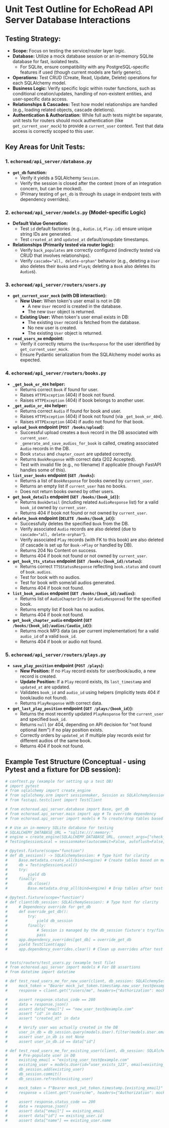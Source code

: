 # Unit Test Outline for EchoRead API Server Database Interactions

## Testing Strategy:
*   **Scope:** Focus on testing the service/router layer logic.
*   **Database:** Utilize a mock database session or an in-memory SQLite database for fast, isolated tests.
    *   For SQLite, ensure compatibility with any PostgreSQL-specific features if used (though current models are fairly generic).
*   **Operations:** Test CRUD (Create, Read, Update, Delete) operations for each SQLAlchemy model.
*   **Business Logic:** Verify specific logic within router functions, such as conditional creation/updates, handling of non-existent entities, and user-specific data access.
*   **Relationships & Cascades:** Test how model relationships are handled (e.g., loading related objects, cascade deletions).
*   **Authentication & Authorization:** While full auth tests might be separate, unit tests for routers should mock authentication (like `get_current_user_mock`) to provide a `current_user` context. Test that data access is correctly scoped to this user.

## Key Areas for Unit Tests:

### 1. `echoread/api_server/database.py`
*   **`get_db` function:**
    *   Verify it yields a SQLAlchemy `Session`.
    *   Verify the session is closed after the context (more of an integration concern, but can be mocked).
    *   (Primary testing of `get_db` is through its usage in endpoint tests with dependency overrides).

### 2. `echoread/api_server/models.py` (Model-specific Logic)
*   **Default Value Generation:**
    *   Test `id` default factories (e.g., `Audio.id`, `Play.id`) ensure unique string IDs are generated.
    *   Test `created_at` and `updated_at` default/onupdate timestamps.
*   **Relationships (Primarily tested via router logic):**
    *   Verify `back_populates` are correctly configured (indirectly tested via CRUD that involves relationships).
    *   Verify `cascade="all, delete-orphan"` behavior (e.g., deleting a `User` also deletes their `Book`s and `Play`s; deleting a `Book` also deletes its `Audio`s).

### 3. `echoread/api_server/routers/users.py`
*   **`get_current_user_mock` (with DB interaction):**
    *   **New User:** When token's user email is not in DB:
        *   A new `User` record is created in the database.
        *   The new `User` object is returned.
    *   **Existing User:** When token's user email exists in DB:
        *   The existing `User` record is fetched from the database.
        *   No new user is created.
        *   The existing `User` object is returned.
*   **`read_users_me` endpoint:**
    *   Verify it correctly returns the `UserResponse` for the user identified by `get_current_user_mock`.
    *   Ensure Pydantic serialization from the SQLAlchemy model works as expected.

### 4. `echoread/api_server/routers/books.py`
*   **`_get_book_or_404` helper:**
    *   Returns correct `Book` if found for user.
    *   Raises `HTTPException` (404) if book not found.
    *   Raises `HTTPException` (404) if book belongs to another user.
*   **`_get_audio_or_404` helper:**
    *   Returns correct `Audio` if found for book and user.
    *   Raises `HTTPException` (404) if book not found (via `_get_book_or_404`).
    *   Raises `HTTPException` (404) if audio not found for that book.
*   **`upload_book` endpoint (`POST /books/upload`):**
    *   Successful upload creates a `Book` record in the DB associated with `current_user`.
    *   `_generate_and_save_audios_for_book` is called, creating associated `Audio` records in the DB.
    *   Book `status` and `chapter_count` are updated correctly.
    *   Returns `BookResponse` with correct data (202 Accepted).
    *   Test with invalid file (e.g., no filename) if applicable (though FastAPI handles some of this).
*   **`list_user_books` endpoint (`GET /books`):**
    *   Returns a list of `BookResponse` for books owned by `current_user`.
    *   Returns an empty list if `current_user` has no books.
    *   Does not return books owned by other users.
*   **`get_book_details` endpoint (`GET /books/{book_id}`):**
    *   Returns `BookDetail` (including related `AudioResponse` list) for a valid `book_id` owned by `current_user`.
    *   Returns 404 if book not found or not owned by `current_user`.
*   **`delete_book` endpoint (`DELETE /books/{book_id}`):**
    *   Successfully deletes the specified `Book` from the DB.
    *   Verify associated `Audio` records are also deleted (due to `cascade="all, delete-orphan"`).
    *   Verify associated `Play` records (with FK to this book) are also deleted (if cascade is set up for `Book->Play` or handled by DB).
    *   Returns 204 No Content on success.
    *   Returns 404 if book not found or not owned by `current_user`.
*   **`get_book_tts_status` endpoint (`GET /books/{book_id}/status`):**
    *   Returns correct `TTSStatusResponse` reflecting `book.status` and count of `book.audios`.
    *   Test for book with no audios.
    *   Test for book with some/all audios generated.
    *   Returns 404 if book not found.
*   **`list_book_audios` endpoint (`GET /books/{book_id}/audios`):**
    *   Returns list of `AudioChapterInfo` (or `AudioResponse`) for the specified book.
    *   Returns empty list if book has no audios.
    *   Returns 404 if book not found.
*   **`get_book_chapter_audio` endpoint (`GET /books/{book_id}/audios/{audio_id}`):**
    *   Returns mock MP3 data (as per current implementation) for a valid `audio_id` of a valid `book_id`.
    *   Returns 404 if book or audio not found.

### 5. `echoread/api_server/routers/plays.py`
*   **`save_play_position` endpoint (`POST /plays`):**
    *   **New Position:** If no `Play` record exists for user/book/audio, a new record is created.
    *   **Update Position:** If a `Play` record exists, its `last_timestamp` and `updated_at` are updated.
    *   Validates `book_id` and `audio_id` using helpers (implicitly tests 404 if book/audio not found).
    *   Returns `PlayResponse` with correct data.
*   **`get_last_play_position` endpoint (`GET /plays/{book_id}`):**
    *   Returns the most recently updated `PlayResponse` for the `current_user` and specified `book_id`.
    *   Returns `null` (or 404, depending on API decision for "not found optional item") if no play position exists.
    *   Correctly orders by `updated_at` if multiple play records exist for different audios of the same book.
    *   Returns 404 if book not found.

## Example Test Structure (Conceptual - using Pytest and a fixture for DB session):

```python
# conftest.py (example for setting up a test DB)
# import pytest
# from sqlalchemy import create_engine
# from sqlalchemy.orm import sessionmaker, Session as SQLAlchemySession # Alias to avoid confusion
# from fastapi.testclient import TestClient

# from echoread.api_server.database import Base, get_db
# from echoread.api_server.main import app # To override dependency
# from echoread.api_server import models # To create/drop tables based on models

# # Use an in-memory SQLite database for testing
# SQLALCHEMY_DATABASE_URL = "sqlite:///:memory:"
# engine = create_engine(SQLALCHEMY_DATABASE_URL, connect_args={"check_same_thread": False})
# TestingSessionLocal = sessionmaker(autocommit=False, autoflush=False, bind=engine)

# @pytest.fixture(scope="function")
# def db_session() -> SQLAlchemySession: # Type hint for clarity
#     Base.metadata.create_all(bind=engine) # Create tables based on models.Base
#     db = TestingSessionLocal()
#     try:
#         yield db
#     finally:
#         db.close()
#         Base.metadata.drop_all(bind=engine) # Drop tables after test

# @pytest.fixture(scope="function")
# def client(db_session: SQLAlchemySession): # Type hint for clarity
#     # Dependency override for get_db
#     def override_get_db():
#         try:
#             yield db_session
#         finally:
#             # Session is managed by the db_session fixture's try/finally
#             pass
#     app.dependency_overrides[get_db] = override_get_db
#     yield TestClient(app)
#     app.dependency_overrides.clear() # Clean up overrides after test


# tests/routers/test_users.py (example test file)
# from echoread.api_server import models # For DB assertions
# from datetime import datetime

# def test_read_users_me_for_new_user(client, db_session: SQLAlchemySession):
#     mock_token = "Bearer mock_jwt_token.timestamp.new_user_test@example.com"
#     response = client.get("/users/me", headers={"Authorization": mock_token})

#     assert response.status_code == 200
#     data = response.json()
#     assert data["email"] == "new_user_test@example.com"
#     assert "id" in data
#     assert "created_at" in data

#     # Verify user was actually created in the DB
#     user_in_db = db_session.query(models.User).filter(models.User.email == "new_user_test@example.com").first()
#     assert user_in_db is not None
#     assert user_in_db.id == data["id"]

# def test_read_users_me_for_existing_user(client, db_session: SQLAlchemySession):
#     # Pre-populate user in DB
#     existing_email = "existing_user_test@example.com"
#     existing_user = models.User(id="user_exists_123", email=existing_email, name="Existing User")
#     db_session.add(existing_user)
#     db_session.commit()
#     db_session.refresh(existing_user)

#     mock_token = f"Bearer mock_jwt_token.timestamp.{existing_email}"
#     response = client.get("/users/me", headers={"Authorization": mock_token})

#     assert response.status_code == 200
#     data = response.json()
#     assert data["email"] == existing_email
#     assert data["id"] == existing_user.id
#     assert data["name"] == existing_user.name
```

